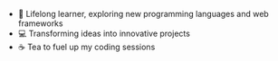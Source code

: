 


- 🌱 Lifelong learner, exploring new programming languages and web frameworks
- 💻 Transforming ideas into innovative projects
- ☕ Tea to fuel up my coding sessions

  




